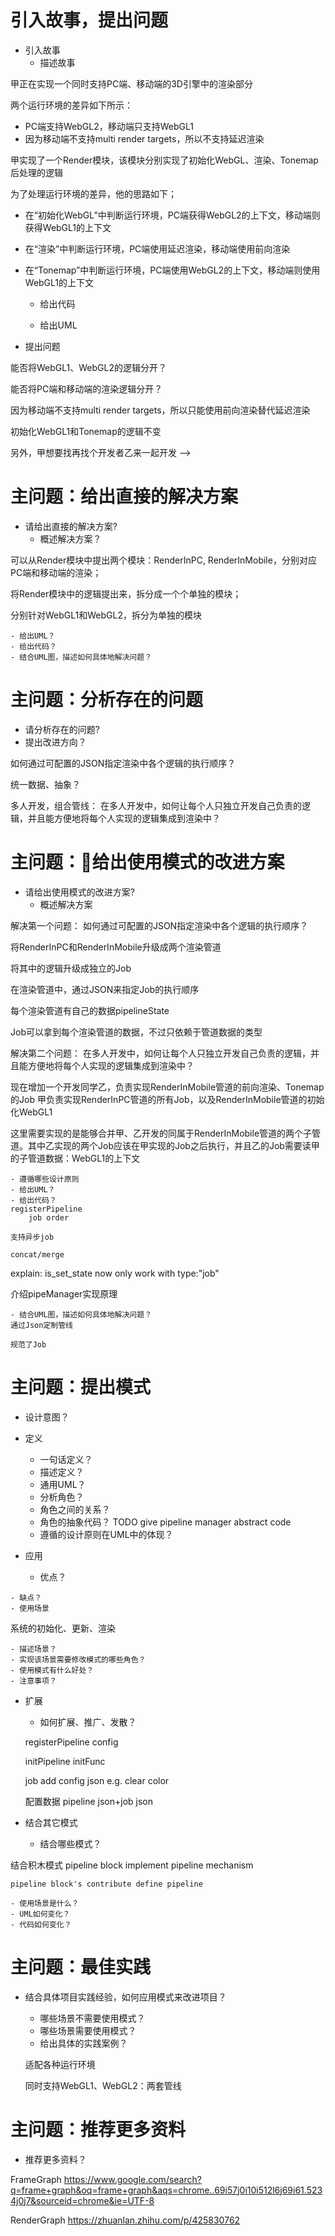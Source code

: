 # 引入故事，提出问题

- 引入故事
    - 描述故事

甲正在实现一个同时支持PC端、移动端的3D引擎中的渲染部分

<!-- 他实现了初始化WebGL1的逻辑

因为使用延迟渲染来支持多光源，所以分别实现了生成GBuffer、着色的逻辑

他还实现了Tonemap的后处理逻辑  -->


两个运行环境的差异如下所示：

- PC端支持WebGL2，移动端只支持WebGL1
- 因为移动端不支持multi render targets，所以不支持延迟渲染

甲实现了一个Render模块，该模块分别实现了初始化WebGL、渲染、Tonemap后处理的逻辑

为了处理运行环境的差异，他的思路如下；

- 在“初始化WebGL”中判断运行环境，PC端获得WebGL2的上下文，移动端则获得WebGL1的上下文
- 在“渲染”中判断运行环境，PC端使用延迟渲染，移动端使用前向渲染
- 在“Tonemap”中判断运行环境，PC端使用WebGL2的上下文，移动端则使用WebGL1的上下文


    - 给出代码

    - 给出UML

- 提出问题

能否将WebGL1、WebGL2的逻辑分开？

能否将PC端和移动端的渲染逻辑分开？




<!-- 
<!-- 因为移动端只支持WebGL1，所以需要重新实现初始化WebGL1的逻辑 -->

因为移动端不支持multi render targets，所以只能使用前向渲染替代延迟渲染

<!-- 原来的Tonemap使用了WebGL2的上下文，需要改为使用WebGL1的上下文 -->

初始化WebGL1和Tonemap的逻辑不变


另外，甲想要找再找个开发者乙来一起开发 -->


# 主问题：给出直接的解决方案

- 请给出直接的解决方案?
    - 概述解决方案？

可以从Render模块中提出两个模块：RenderInPC, RenderInMobile，分别对应PC端和移动端的渲染；

将Render模块中的逻辑提出来，拆分成一个个单独的模块；

分别针对WebGL1和WebGL2，拆分为单独的模块


    - 给出UML？
    - 给出代码？
    - 结合UML图，描述如何具体地解决问题？




# 主问题：分析存在的问题

- 请分析存在的问题?
- 提出改进方向？


<!-- 可配置 -->
<!-- 定制管线，适配各种运行环境 -->
<!-- 通过JSON定制管线，适配各种运行环境 -->
<!-- 如何通过可配置的JSON指定渲染管线中的Job的执行顺序？ -->
如何通过可配置的JSON指定渲染中各个逻辑的执行顺序？


统一数据、抽象？

多人开发，组合管线：
在多人开发中，如何让每个人只独立开发自己负责的逻辑，并且能方便地将每个人实现的逻辑集成到渲染中？



<!-- # 主问题：给出可能的改进方案

- 请给出可能的改进方案?
    - 概述解决方案？
    - 给出UML ？
    - 给出代码？
    - 结合UML图，描述如何具体地解决问题？




# 主问题：分析存在的问题

- 请分析存在的问题?
- 提出改进方向？ -->





# 主问题：给出使用模式的改进方案


- 请给出使用模式的改进方案?
    - 概述解决方案
    <!-- Tree

    传递state -->


解决第一个问题： 如何通过可配置的JSON指定渲染中各个逻辑的执行顺序？

<!-- 如何通过可配置的JSON指定渲染中各个逻辑的执行顺序？ -->
将RenderInPC和RenderInMobile升级成两个渲染管道

将其中的逻辑升级成独立的Job

在渲染管道中，通过JSON来指定Job的执行顺序

每个渲染管道有自己的数据pipelineState

Job可以拿到每个渲染管道的数据，不过只依赖于管道数据的类型



解决第二个问题： 在多人开发中，如何让每个人只独立开发自己负责的逻辑，并且能方便地将每个人实现的逻辑集成到渲染中？

现在增加一个开发同学乙，负责实现RenderInMobile管道的前向渲染、Tonemap的Job
甲负责实现RenderInPC管道的所有Job，以及RenderInMobile管道的初始化WebGL1

这里需要实现的是能够合并甲、乙开发的同属于RenderInMobile管道的两个子管道。其中乙实现的两个Job应该在甲实现的Job之后执行，并且乙的Job需要读甲的子管道数据：WebGL1的上下文


    - 遵循哪些设计原则
    - 给出UML？
    - 给出代码？
    registerPipeline
        job order

    支持异步job

    concat/merge


explain:
is_set_state
    now only work with type:"job"

介绍pipeManager实现原理



    - 结合UML图，描述如何具体地解决问题？
    通过Json定制管线

    规范了Job



# 主问题：提出模式


- 设计意图？
- 定义
    - 一句话定义？
    - 描述定义？
    - 通用UML？
    - 分析角色？
    - 角色之间的关系？
    - 角色的抽象代码？
    TODO give pipeline manager abstract code
    - 遵循的设计原则在UML中的体现？


- 应用
    - 优点？

<!-- 规范

由Client任意定制管线 -->
    - 缺点？
    - 使用场景
系统的初始化、更新、渲染

    - 描述场景？
    - 实现该场景需要修改模式的哪些角色？
    - 使用模式有什么好处？
    - 注意事项？

- 扩展
    - 如何扩展、推广、发散？


    registerPipeline
        config

    initPipeline
        initFunc

    job add config json
        e.g. clear color
    


    配置数据
        pipeline json+job json


- 结合其它模式
    - 结合哪些模式？

<!-- 结合反应模式
    异步job -->



结合积木模式
    pipeline block implement pipeline mechanism

    pipeline block's contribute define pipeline

    - 使用场景是什么？
    - UML如何变化？
    - 代码如何变化？


# 主问题：最佳实践

- 结合具体项目实践经验，如何应用模式来改进项目？
    - 哪些场景不需要使用模式？
    - 哪些场景需要使用模式？
    - 给出具体的实践案例？

    适配各种运行环境

    同时支持WebGL1、WebGL2：两套管线


# 主问题：推荐更多资料

- 推荐更多资料？

FrameGraph
https://www.google.com/search?q=frame+graph&oq=frame+graph&aqs=chrome..69i57j0i10i512l6j69i61.5234j0j7&sourceid=chrome&ie=UTF-8


RenderGraph
https://zhuanlan.zhihu.com/p/425830762